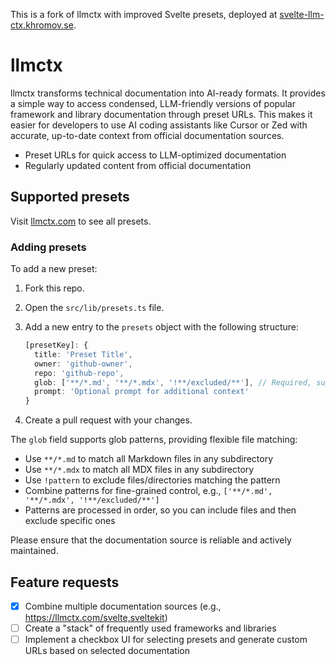 This is a fork of llmctx with improved Svelte presets, deployed at [svelte-llm-ctx.khromov.se](https://svelte-llm-ctx.khromov.se).

# llmctx

llmctx transforms technical documentation into AI-ready formats. It provides a simple way to access condensed, LLM-friendly versions of popular framework and library documentation through preset URLs. This makes it easier for developers to use AI coding assistants like Cursor or Zed with accurate, up-to-date context from official documentation sources.

- Preset URLs for quick access to LLM-optimized documentation
- Regularly updated content from official documentation

## Supported presets

Visit [llmctx.com](https://llmctx.com) to see all presets.

### Adding presets

To add a new preset:

1. Fork this repo.
2. Open the `src/lib/presets.ts` file.
3. Add a new entry to the `presets` object with the following structure:

   ```ts
   [presetKey]: {
     title: 'Preset Title',
     owner: 'github-owner',
     repo: 'github-repo',
     glob: ['**/*.md', '**/*.mdx', '!**/excluded/**'], // Required, supports glob patterns
     prompt: 'Optional prompt for additional context'
   }
   ```

4. Create a pull request with your changes.

The `glob` field supports glob patterns, providing flexible file matching:

- Use `**/*.md` to match all Markdown files in any subdirectory
- Use `**/*.mdx` to match all MDX files in any subdirectory
- Use `!pattern` to exclude files/directories matching the pattern
- Combine patterns for fine-grained control, e.g., `['**/*.md', '**/*.mdx', '!**/excluded/**']`
- Patterns are processed in order, so you can include files and then exclude specific ones

Please ensure that the documentation source is reliable and actively maintained.

## Feature requests

- [x] Combine multiple documentation sources (e.g., https://llmctx.com/svelte,sveltekit)
- [ ] Create a "stack" of frequently used frameworks and libraries
- [ ] Implement a checkbox UI for selecting presets and generate custom URLs based on selected documentation

